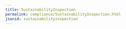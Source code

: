 ```yaml
---
title: SustainabilityInspection
permalink: compliance/SustainabilityInspection.html
jsonid: sustainabilityinspection
---
```

